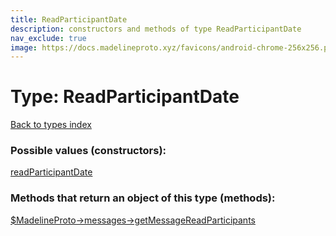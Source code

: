 ```yaml
---
title: ReadParticipantDate
description: constructors and methods of type ReadParticipantDate
nav_exclude: true
image: https://docs.madelineproto.xyz/favicons/android-chrome-256x256.png
---
```

# Type: ReadParticipantDate
[Back to types index](index.html)



### Possible values (constructors):

[readParticipantDate](/API_docs/constructors/readParticipantDate.html)  



### Methods that return an object of this type (methods):

[$MadelineProto->messages->getMessageReadParticipants](/API_docs/methods/messages.getMessageReadParticipants.html)  



